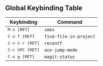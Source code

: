 
## Global Keybinding Table

| Keybinding               | Command                |
|--------------------------|------------------------|
| <kbd>M-x [RET]</kbd>     | `smex`                 |
| <kbd>C-x f [RET]</kbd>   | `find-file-in-project` |
| <kbd>C-x C-r [RET]</kbd> | `recentf`              |
| <kbd>C-c SPC [RET]</kbd> | `ace-jump-mode`        |
| <kbd>C-x g [RET]</kbd>   | `magit-status`         |
